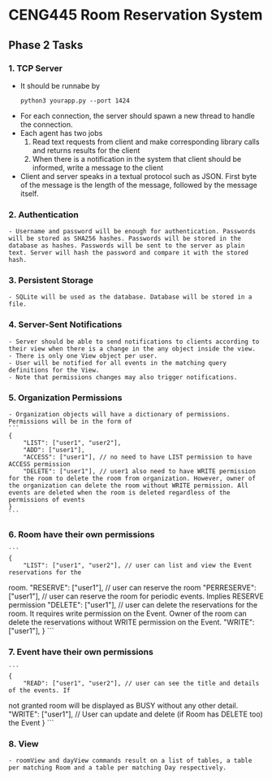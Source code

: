 # CENG445 Room Reservation System

## Phase 2 Tasks
### 1. TCP Server
  - It should be runnabe by 
    ```
    python3 yourapp.py --port 1424
    ```
  - For each connection, the server should spawn a new thread to handle the connection.
  - Each agent has two jobs
    1. Read text requests from client and make corresponding library calls and returns results for the client
    2. When there is a notification in the system that client should be informed, write a message to the client
  - Client and server speaks in a textual protocol such as JSON. First byte of the message is the length of the message, followed by the message itself.
### 2. Authentication
    - Username and password will be enough for authentication. Passwords will be stored as SHA256 hashes. Passwords will be stored in the database as hashes. Passwords will be sent to the server as plain text. Server will hash the password and compare it with the stored hash.
### 3. Persistent Storage
    - SQLite will be used as the database. Database will be stored in a file.
### 4. Server-Sent Notifications
    - Server should be able to send notifications to clients according to their view when there is a change in the any object inside the view.
    - There is only one View object per user. 
    - User will be notified for all events in the matching query definitions for the View. 
    - Note that permissions changes may also trigger notifications.
### 5. Organization Permissions
    - Organization objects will have a dictionary of permissions. Permissions will be in the form of
    ```
    {
        "LIST": ["user1", "user2"],
        "ADD": ["user1"],
        "ACCESS": ["user1"], // no need to have LIST permission to have ACCESS permission
        "DELETE": ["user1"], // user1 also need to have WRITE permission for the room to delete the room from organization. However, owner of the organization can delete the room without WRITE permission. All events are deleted when the room is deleted regardless of the permissions of events
    }
    ```
### 6. Room have their own permissions
    ```
    {
        "LIST": ["user1", "user2"], // user can list and view the Event reservations for the
room.
        "RESERVE": ["user1"], // user can reserve the room
        "PERRESERVE": ["user1"], // user can reserve the room for periodic events. Implies RESERVE permission
        "DELETE": ["user1"], // user can delete the reservations for the room. It requires write permission on the Event. Owner of the room can delete the reservations without WRITE permission on the Event.
        "WRITE": ["user1"],
    }
    ```
### 7. Event have their own permissions
    ```
    {
        "READ": ["user1", "user2"], // user can see the title and details of the events. If
not granted room will be displayed as BUSY without any other detail.
        "WRITE": ["user1"], // User can update and delete (if Room has DELETE too) the Event
    }
    ```
### 8. View
    - roomView and dayView commands result on a list of tables, a table per matching Room and a table per matching Day respectively.